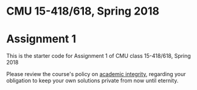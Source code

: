 # CMU 15-418/618, Spring 2018

# Assignment 1

This is the starter code for Assignment 1 of CMU class 15-418/618, Spring 2018

Please review the course's policy on [academic integrity](http://www.cs.cmu.edu/~418/academicintegrity.html),
regarding your obligation to keep your own solutions private from now
until eternity.





